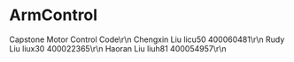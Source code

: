 # ArmControl
Capstone Motor Control Code\r\n
Chengxin Liu licu50 400060481\r\n
Rudy Liu liux30 400022365\r\n
Haoran Liu liuh81 400054957\r\n

